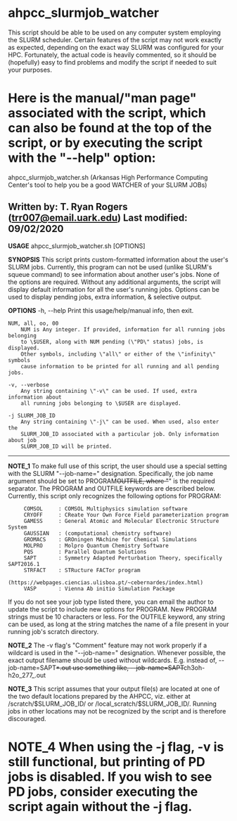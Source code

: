 # ahpcc_slurmjob_watcher

This script should be able to be used on any computer system employing the SLURM scheduler.
Certain features of the script may not work exactly as expected, depending on the exact way SLURM was configured for your HPC. Fortunately, the actual code is heavily commented, so it should be (hopefully) easy to find problems and modify the script if needed to suit your purposes. 

Here is the manual/"man page" associated with the script, which can also be found at the top of the script, or by executing the script with the "--help" option: 
===================================================================================
 ahpcc_slurmjob_watcher.sh      (Arkansas High Performance Computing Center's tool
                                 to help you be a good WATCHER of your SLURM JOBs)

 Written by:           T. Ryan Rogers (trr007@email.uark.edu)
 Last modified:        09/02/2020
-----------------------------------------------------------------------------------
__USAGE__
     ahpcc_slurmjob_watcher.sh   [OPTIONS]

__SYNOPSIS__
     This script prints custom-formatted information about the user's SLURM jobs.
 Currently, this program can not be used (unlike SLURM\'s squeue command) to see
 information about another user's jobs.
     None of the options are required. Without any additional arguments, the script
 will display default information for all the user\'s running jobs. Options can be
 used to display pending jobs, extra information, & selective output.

__OPTIONS__
    -h, --help
        Print this usage/help/manual info, then exit.

    NUM, all, oo, 00
        NUM is Any integer. If provided, information for all running jobs belonging
        to \$USER, along with NUM pending (\"PD\" status) jobs, is displayed.
        Other symbols, including \"all\" or either of the \"infinity\" symbols
        cause information to be printed for all running and all pending jobs.

    -v, --verbose
        Any string containing \"-v\" can be used. If used, extra information about
        all running jobs belonging to \$USER are displayed.

    -j SLURM_JOB_ID
        Any string containing \"-j\" can be used. When used, also enter the
        SLURM_JOB_ID associated with a particular job. Only information about job
        SLURM_JOB_ID will be printed.

-----------------------------------------------------------------------------------
__NOTE_1__
     To make full use of this script, the user should use a special setting with
 the SLURM \"--job-name=\" designation. Specifically, the job name argument
 should be set to PROGRAM~~OUTFILE, where \"~~\" is the required separator. The
 PROGRAM and OUTFILE keywords are described below.
     Currently, this script only recognizes the following options for PROGRAM:

         COMSOL     : COMSOL Multiphysics simulation software
         CRYOFF     : CReate Your Own Force Field parameterization program
         GAMESS     : General Atomic and Molecular Electronic Structure System
         GAUSSIAN   : (computational chemistry software)
         GROMACS    : GROningen MAchine for Chemical Simulations
         MOLPRO     : Molpro Quantum Chemistry Software
         PQS        : Parallel Quantum Solutions
         SAPT       : Symmetry Adapted Perturbation Theory, specifically SAPT2016.1
         STRFACT    : STRucture FACTor program
                      (https://webpages.ciencias.ulisboa.pt/~cebernardes/index.html)
         VASP       : Vienna Ab initio Simulation Package

 If you do not see your job type listed there, you can email the author to update
 the script to include new options for PROGRAM. New PROGRAM strings must be 10
 characters or less.
     For the OUTFILE keyword, any string can be used, as long at the string matches
 the name of a file present in your running job's scratch directory.

__NOTE_2__
     The -v flag's \"Comment\" feature may not work properly if a wildcard is
 used in the \"--job-name=\" designation. Whenever possible, the exact output
 filename should be used without wildcards. E.g. instead of,
     --job-name=SAPT~~*.out
 use something like,
     --job-name=SAPT~~ch3oh-h2o_277_.out

__NOTE_3__
     This script assumes that your output file(s) are located at one of the two
 default locations prepared by the AHPCC, viz. either at
 /scratch/\$SLURM_JOB_ID/   or   /local_scratch/\$SLURM_JOB_ID/.
 Running jobs in other locations may not be recognized by the script and is
 therefore discouraged.

__NOTE_4__
     When using the -j flag, -v is still functional, but printing of PD jobs is
 disabled. If you wish to see PD jobs, consider executing the script again without
 the -j flag.
===================================================================================
